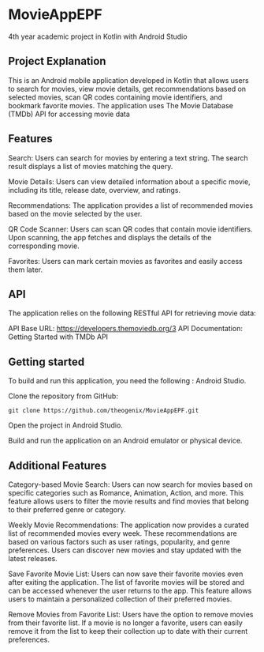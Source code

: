# MovieAppEPF

4th year academic project in Kotlin with Android Studio



## Project Explanation
This is an Android mobile application developed in Kotlin that allows users to search for movies, view movie details, get recommendations based on selected movies, scan QR codes containing movie identifiers, and bookmark favorite movies. The application uses The Movie Database (TMDb) API for accessing movie data

## Features

Search: Users can search for movies by entering a text string. The search result displays a list of movies matching the query.

Movie Details: Users can view detailed information about a specific movie, including its title, release date, overview, and ratings.

Recommendations: The application provides a list of recommended movies based on the movie selected by the user.

QR Code Scanner: Users can scan QR codes that contain movie identifiers. Upon scanning, the app fetches and displays the details of the corresponding movie.

Favorites: Users can mark certain movies as favorites and easily access them later.

## API
The application relies on the following RESTful API for retrieving movie data:

API Base URL: https://developers.themoviedb.org/3
API Documentation: Getting Started with TMDb API

## Getting started
To build and run this application, you need the following : Android Studio.

Clone the repository from GitHub:

`git clone https://github.com/theogenix/MovieAppEPF.git`

Open the project in Android Studio.

Build and run the application on an Android emulator or physical device.


## Additional Features
Category-based Movie Search: Users can now search for movies based on specific categories such as Romance, Animation, Action, and more. This feature allows users to filter the movie results and find movies that belong to their preferred genre or category.

Weekly Movie Recommendations: The application now provides a curated list of recommended movies every week. These recommendations are based on various factors such as user ratings, popularity, and genre preferences. Users can discover new movies and stay updated with the latest releases.

Save Favorite Movie List: Users can now save their favorite movies even after exiting the application. The list of favorite movies will be stored and can be accessed whenever the user returns to the app. This feature allows users to maintain a personalized collection of their preferred movies.

Remove Movies from Favorite List: Users have the option to remove movies from their favorite list. If a movie is no longer a favorite, users can easily remove it from the list to keep their collection up to date with their current preferences.

